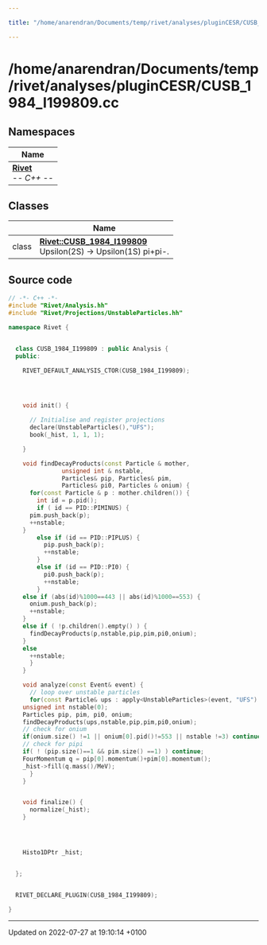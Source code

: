 ```yaml
---

title: "/home/anarendran/Documents/temp/rivet/analyses/pluginCESR/CUSB_1984_I199809.cc"

---
```


# /home/anarendran/Documents/temp/rivet/analyses/pluginCESR/CUSB_1984_I199809.cc



## Namespaces

| Name           |
| -------------- |
| **[Rivet](http://example.org/namespaces/namespacerivet/)** <br>-*- C++ -*-  |

## Classes

|                | Name           |
| -------------- | -------------- |
| class | **[Rivet::CUSB_1984_I199809](http://example.org/classes/classrivet_1_1cusb__1984__i199809/)** <br>Upsilon(2S) -> Upsilon(1S) pi+pi-.  |




## Source code

```cpp
// -*- C++ -*-
#include "Rivet/Analysis.hh"
#include "Rivet/Projections/UnstableParticles.hh"

namespace Rivet {


  class CUSB_1984_I199809 : public Analysis {
  public:

    RIVET_DEFAULT_ANALYSIS_CTOR(CUSB_1984_I199809);




    void init() {

      // Initialise and register projections
      declare(UnstableParticles(),"UFS");
      book(_hist, 1, 1, 1);

    }

    void findDecayProducts(const Particle & mother,
               unsigned int & nstable,
               Particles& pip, Particles& pim,
               Particles& pi0, Particles & onium) {
      for(const Particle & p : mother.children()) {
        int id = p.pid();
        if ( id == PID::PIMINUS) {
      pim.push_back(p);
      ++nstable;
    }
        else if (id == PID::PIPLUS) {
          pip.push_back(p);
          ++nstable;
        }
        else if (id == PID::PI0) {
          pi0.push_back(p);
          ++nstable;
        }
    else if (abs(id)%1000==443 || abs(id)%1000==553) {
      onium.push_back(p);
      ++nstable;
    }
    else if ( !p.children().empty() ) {
      findDecayProducts(p,nstable,pip,pim,pi0,onium);
    }
    else
      ++nstable;
      }
    }

    void analyze(const Event& event) {
      // loop over unstable particles
      for(const Particle& ups : apply<UnstableParticles>(event, "UFS").particles(Cuts::pid==100553)) {
    unsigned int nstable(0);
    Particles pip, pim, pi0, onium;
    findDecayProducts(ups,nstable,pip,pim,pi0,onium);
    // check for onium
    if(onium.size() !=1 || onium[0].pid()!=553 || nstable !=3) continue;
    // check for pipi
    if( ! (pip.size()==1 && pim.size() ==1) ) continue;
    FourMomentum q = pip[0].momentum()+pim[0].momentum();
    _hist->fill(q.mass()/MeV);
      }
    }


    void finalize() {
      normalize(_hist);
    }




    Histo1DPtr _hist;


  };


  RIVET_DECLARE_PLUGIN(CUSB_1984_I199809);

}
```


-------------------------------

Updated on 2022-07-27 at 19:10:14 +0100
